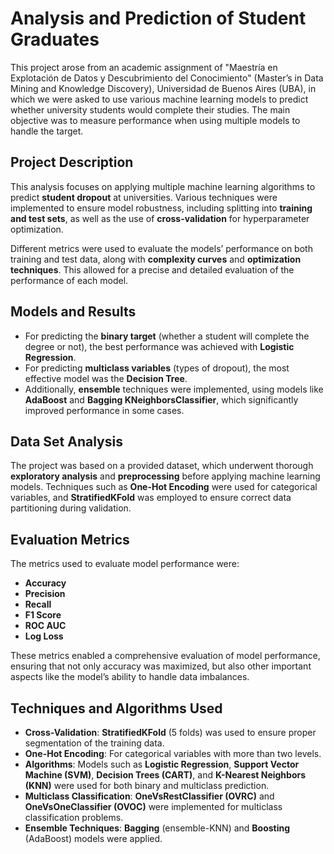 # Analysis and Prediction of Student Graduates

This project arose from an academic assignment of "Maestría en Explotación de Datos y Descubrimiento del Conocimiento" (Master’s in Data Mining and Knowledge Discovery), Universidad de Buenos Aires (UBA), in which we were asked to use various machine learning models to predict whether university students would complete their studies. The main objective was to measure performance when using multiple models to handle the target.

## Project Description

This analysis focuses on applying multiple machine learning algorithms to predict **student dropout** at universities. Various techniques were implemented to ensure model robustness, including splitting into **training and test sets**, as well as the use of **cross-validation** for hyperparameter optimization.

Different metrics were used to evaluate the models’ performance on both training and test data, along with **complexity curves** and **optimization techniques**. This allowed for a precise and detailed evaluation of the performance of each model.

## Models and Results

- For predicting the **binary target** (whether a student will complete the degree or not), the best performance was achieved with **Logistic Regression**.
- For predicting **multiclass variables** (types of dropout), the most effective model was the **Decision Tree**.
- Additionally, **ensemble** techniques were implemented, using models like **AdaBoost** and **Bagging KNeighborsClassifier**, which significantly improved performance in some cases.

## Data Set Analysis

The project was based on a provided dataset, which underwent thorough **exploratory analysis** and **preprocessing** before applying machine learning models. Techniques such as **One-Hot Encoding** were used for categorical variables, and **StratifiedKFold** was employed to ensure correct data partitioning during validation.

## Evaluation Metrics

The metrics used to evaluate model performance were:
- **Accuracy**
- **Precision**
- **Recall**
- **F1 Score**
- **ROC AUC**
- **Log Loss**

These metrics enabled a comprehensive evaluation of model performance, ensuring that not only accuracy was maximized, but also other important aspects like the model’s ability to handle data imbalances.

## Techniques and Algorithms Used

- **Cross-Validation**: **StratifiedKFold** (5 folds) was used to ensure proper segmentation of the training data.
- **One-Hot Encoding**: For categorical variables with more than two levels.
- **Algorithms**: Models such as **Logistic Regression**, **Support Vector Machine (SVM)**, **Decision Trees (CART)**, and **K-Nearest Neighbors (KNN)** were used for both binary and multiclass prediction.
- **Multiclass Classification**: **OneVsRestClassifier (OVRC)** and **OneVsOneClassifier (OVOC)** were implemented for multiclass classification problems.
- **Ensemble Techniques**: **Bagging** (ensemble-KNN) and **Boosting** (AdaBoost) models were applied.
